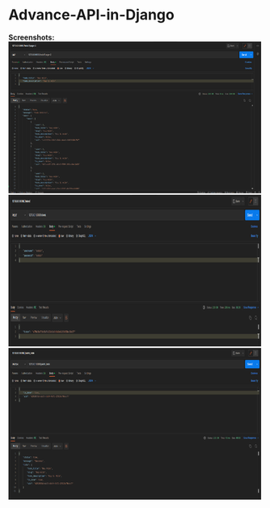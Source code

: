 # Advance-API-in-Django<br>
<b>Screenshots:</b><br>
<img src="images/ss1.png" width=500 height=300>
<img src="images/ss2.png" width=500 height=300>
<img src="images/ss3.png" width=500 height=300>
